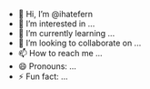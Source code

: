 - 👋 Hi, I’m @ihatefern
- 👀 I’m interested in ...
- 🌱 I’m currently learning ...
- 💞️ I’m looking to collaborate on ...
- 📫 How to reach me ...
- 😄 Pronouns: ...
- ⚡ Fun fact: ...

<!---
ihatefern/ihatefern is a ✨ special ✨ repository because its `README.md` (this file) appears on your GitHub profile.
You can click the Preview link to take a look at your changes.
--->
